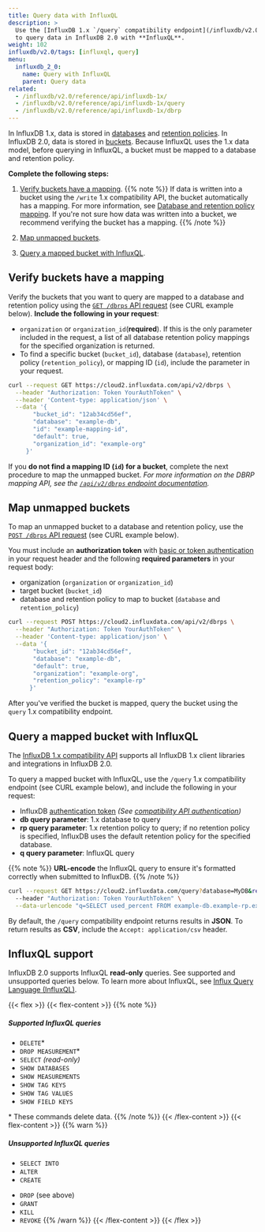 ```yaml
---
title: Query data with InfluxQL
description: >
  Use the [InfluxDB 1.x `/query` compatibility endpoint](/influxdb/v2.0/reference/api/influxdb-1x/query)
  to query data in InfluxDB 2.0 with **InfluxQL**.
weight: 102
influxdb/v2.0/tags: [influxql, query]
menu:
  influxdb_2_0:
    name: Query with InfluxQL
    parent: Query data
related:
  - /influxdb/v2.0/reference/api/influxdb-1x/
  - /influxdb/v2.0/reference/api/influxdb-1x/query
  - /influxdb/v2.0/reference/api/influxdb-1x/dbrp
---
```


In InfluxDB 1.x, data is stored in [databases](/influxdb/v1.8/concepts/glossary/#database) and [retention policies](/influxdb/v1.8/concepts/glossary/#retention-policy-rp). In InfluxDB 2.0, data is stored in [buckets](/influxdb/v2.0/reference/glossary/#bucket). Because InfluxQL uses the 1.x data model, before querying in InfluxQL, a bucket must be mapped to a database and retention policy.

**Complete the following steps:**

1. [Verify buckets have a mapping](#verify-buckets-have-a-mapping).
{{% note %}}
If data is written into a bucket using the `/write` 1.x compatibility API, the bucket automatically has a mapping. For more information, see [Database and retention policy mapping](/influxdb/v2.0/reference/api/influxdb-1x/dbrp/).
If you're not sure how data was written into a bucket, we recommend verifying the bucket has a mapping.
{{% /note %}}

2. [Map unmapped buckets](#map-unmapped-buckets).
3. [Query a mapped bucket with InfluxQL](#query-a-mapped-bucket-with-influxql).

## Verify buckets have a mapping

Verify the buckets that you want to query are mapped to a database and retention policy using the [`GET /dbrps` API request](/influxdb/v2.0/api/#operation/GetDBRPs) (see CURL example below). **Include the following in your request**:

- `organization` or `organization_id`(**required**). If this is the only parameter included in the request, a list of all database retention policy mappings for the specified organization is returned.
- To find a specific bucket (`bucket_id`), database (`database`), retention policy (`retention_policy`), or mapping ID (`id`), include the parameter in your request.

```sh
curl --request GET https://cloud2.influxdata.com/api/v2/dbrps \
  --header "Authorization: Token YourAuthToken" \
  --header 'Content-type: application/json' \
  --data '{
       "bucket_id": "12ab34cd56ef",
       "database": "example-db",
       "id": "example-mapping-id",
       "default": true,
       "organization_id": "example-org"
     }'
```

If you **do not find a mapping ID (`id`) for a bucket**, complete the next procedure to map the unmapped bucket.
_For more information on the DBRP mapping API, see the [`/api/v2/dbrps` endpoint documentation](/influxdb/v2.0/api/#tag/DBRPs)._

## Map unmapped buckets

To map an unmapped bucket to a database and retention policy, use the [`POST /dbrps` API request](/influxdb/v2.0/api/#operation/PostDBRP) (see CURL example below).

 You must include an **authorization token** with [basic or token authentication](/influxdb/v2.0/reference/api/influxdb-1x/#authentication) in your request header and the following **required parameters** in your request body:

 - organization (`organization` or `organization_id`)
 - target bucket (`bucket_id`)
 - database and retention policy to map to bucket (`database` and `retention_policy`)

```sh
curl --request POST https://cloud2.influxdata.com/api/v2/dbrps \
  --header "Authorization: Token YourAuthToken" \
  --header 'Content-type: application/json' \
  --data '{
       "bucket_id": "12ab34cd56ef",
       "database": "example-db",
       "default": true,
       "organization": "example-org",
       "retention_policy": "example-rp"
      }'
```

After you've verified the bucket is mapped, query the bucket using the `query` 1.x compatibility endpoint.

## Query a mapped bucket with InfluxQL

The [InfluxDB 1.x compatibility API](/influxdb/v2.0/reference/api/influxdb-1x/) supports
all InfluxDB 1.x client libraries and integrations in InfluxDB 2.0.

To query a mapped bucket with InfluxQL, use the `/query` 1.x compatibility endpoint (see CURL example below), and include the following in your request:

- InfluxDB [authentication token](/influxdb/v2.0/security/tokens/)
  _(See [compatibility API authentication](/influxdb/v2.0/reference/api/influxdb-1x/#authentication))_
- **db query parameter**: 1.x database to query
- **rp query parameter**: 1.x retention policy to query; if no retention policy is specified, InfluxDB uses the default retention policy for the specified database.
- **q query parameter**: InfluxQL query

{{% note %}}
**URL-encode** the InfluxQL query to ensure it's formatted correctly when submitted to InfluxDB.
{{% /note %}}

```sh
curl --request GET https://cloud2.influxdata.com/query?database=MyDB&retention_policy=MyRP \
  --header "Authorization: Token YourAuthToken" \
  --data-urlencode "q=SELECT used_percent FROM example-db.example-rp.example-measurement WHERE host=host1"
```

By default, the `/query` compatibility endpoint returns results in **JSON**.
To return results as **CSV**, include the `Accept: application/csv` header.

## InfluxQL support

InfluxDB 2.0 supports InfluxQL **read-only** queries. See supported and unsupported queries below.
To learn more about InfluxQL, see [Influx Query Language (InfluxQL)](/influxdb/v1.8/query_language/).

{{< flex >}}
{{< flex-content >}}
{{% note %}}

##### Supported InfluxQL queries

- `DELETE`*
- `DROP MEASUREMENT`*
- `SELECT` _(read-only)_
- `SHOW DATABASES`
- `SHOW MEASUREMENTS`
- `SHOW TAG KEYS`
- `SHOW TAG VALUES`
- `SHOW FIELD KEYS`

\* These commands delete data.
{{% /note %}}
{{< /flex-content >}}
{{< flex-content >}}
{{% warn %}}

##### Unsupported InfluxQL queries

- `SELECT INTO`
- `ALTER`
- `CREATE`
<!-- - `DELETE` -->
- `DROP` (see above)
- `GRANT`
- `KILL`
- `REVOKE`
{{% /warn %}}
{{< /flex-content >}}
{{< /flex >}}
